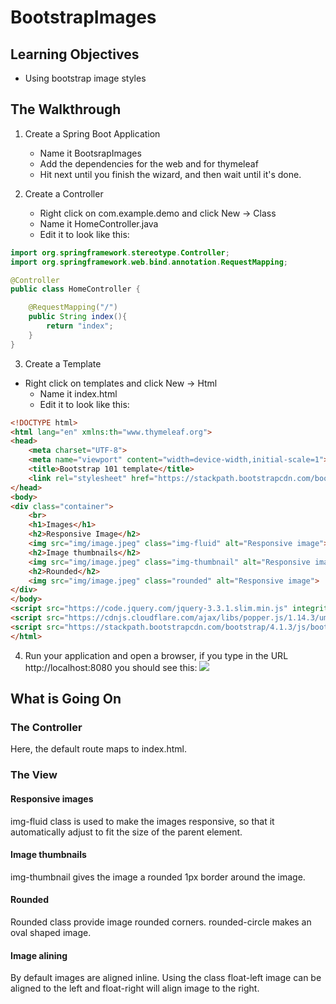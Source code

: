# BootstrapImages
## Learning Objectives
* Using bootstrap image styles

## The Walkthrough

1. Create a Spring Boot Application
	* Name it BootsrapImages
	* Add the dependencies for the web and for thymeleaf
	* Hit next until you finish the wizard, and then wait until it's done.

2. Create a Controller
	* Right click on com.example.demo and click New -> Class
	* Name it HomeController.java
	* Edit it to look like this:
```java
import org.springframework.stereotype.Controller;
import org.springframework.web.bind.annotation.RequestMapping;

@Controller
public class HomeController {

    @RequestMapping("/")
    public String index(){
        return "index";
    }
}
```

3. Create a Template
  * Right click on templates and click New -> Html
	* Name it index.html
	* Edit it to look like this:
```html
<!DOCTYPE html>
<html lang="en" xmlns:th="www.thymeleaf.org">
<head>
    <meta charset="UTF-8">
    <meta name="viewport" content="width=device-width,initial-scale=1">
    <title>Bootstrap 101 template</title>
    <link rel="stylesheet" href="https://stackpath.bootstrapcdn.com/bootstrap/4.1.3/css/bootstrap.min.css" integrity="sha384-MCw98/SFnGE8fJT3GXwEOngsV7Zt27NXFoaoApmYm81iuXoPkFOJwJ8ERdknLPMO" crossorigin="anonymous">
</head>
<body>
<div class="container">
    <br>
    <h1>Images</h1>
    <h2>Responsive Image</h2>
    <img src="img/image.jpeg" class="img-fluid" alt="Responsive image">
    <h2>Image thumbnails</h2>
    <img src="img/image.jpeg" class="img-thumbnail" alt="Responsive image">
    <h2>Rounded</h2>
    <img src="img/image.jpeg" class="rounded" alt="Responsive image">
</div>
</body>
<script src="https://code.jquery.com/jquery-3.3.1.slim.min.js" integrity="sha384-q8i/X+965DzO0rT7abK41JStQIAqVgRVzpbzo5smXKp4YfRvH+8abtTE1Pi6jizo" crossorigin="anonymous"></script>
<script src="https://cdnjs.cloudflare.com/ajax/libs/popper.js/1.14.3/umd/popper.min.js" integrity="sha384-ZMP7rVo3mIykV+2+9J3UJ46jBk0WLaUAdn689aCwoqbBJiSnjAK/l8WvCWPIPm49" crossorigin="anonymous"></script>
<script src="https://stackpath.bootstrapcdn.com/bootstrap/4.1.3/js/bootstrap.min.js" integrity="sha384-ChfqqxuZUCnJSK3+MXmPNIyE6ZbWh2IMqE241rYiqJxyMiZ6OW/JmZQ5stwEULTy" crossorigin="anonymous"></script>
</html>
```

4. Run your application and open a browser, if you type in the URL http://localhost:8080 you should see this:
![](https://github.com/ajhenley/unofficialguides/blob/master/IntroToSpringBoot/img/Lesson11.png)

## What is Going On

### The Controller
Here, the default route maps to index.html.

### The View

#### Responsive images
img-fluid class is used to make the images responsive, so that it automatically adjust to fit the size of the parent element.

#### Image thumbnails
img-thumbnail gives the image a rounded 1px border around the image.

#### Rounded
Rounded class provide image rounded corners.
rounded-circle makes an oval shaped image.  

#### Image alining
By default images are aligned inline. Using the class float-left image can be aligned to the
left and float-right will align image to the right.

